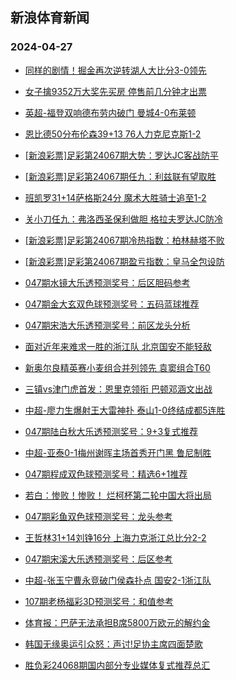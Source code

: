 ## 新浪体育新闻 
### 2024-04-27

+ [同样的剧情！掘金再次逆转湖人大比分3-0领先](https://sports.sina.com.cn/basketball/nba/2024-04-26/doc-inatcshy6830509.shtml)

+ [女子擒9352万大奖先买房 停售前几分钟才出票](https://sports.sina.com.cn/l/2024-04-26/doc-inatcfte5414988.shtml)

+ [英超-福登双响德布劳内破门 曼城4-0布莱顿](https://sports.sina.com.cn/g/pl/2024-04-26/doc-inatcfte6978533.shtml)

+ [恩比德50分布伦森39+13 76人力克尼克斯1-2](https://sports.sina.com.cn/basketball/nba/2024-04-26/doc-inatcmza5371652.shtml)

+ [[新浪彩票]足彩第24067期大势：罗达JC客战防平](https://sports.sina.com.cn/l/2024-04-26/doc-inatcfte6970389.shtml)

+ [[新浪彩票]足彩第24067期任九：利兹联有望取胜](https://sports.sina.com.cn/l/2024-04-26/doc-inatcfte6970930.shtml)

+ [班凯罗31+14萨格斯24分 魔术大胜骑士追至1-2](https://sports.sina.com.cn/basketball/nba/2024-04-26/doc-inatcmza5374242.shtml)

+ [关小刀任九：弗洛西圣保利做胆 格拉夫罗达JC防冷](https://sports.sina.com.cn/l/2024-04-26/doc-inatcwqw6780203.shtml)

+ [[新浪彩票]足彩第24067期冷热指数：柏林赫塔不败](https://sports.sina.com.cn/l/2024-04-26/doc-inatcfte5421328.shtml)

+ [[新浪彩票]足彩第24067期盈亏指数：皇马全包设防](https://sports.sina.com.cn/l/2024-04-26/doc-inatcfte5420971.shtml)

+ [047期水镜大乐透预测奖号：后区胆码参考](https://sports.sina.com.cn/l/2024-04-26/doc-inateawu5120965.shtml)

+ [047期金大玄双色球预测奖号：五码蓝球推荐](https://sports.sina.com.cn/l/2024-04-26/doc-inateawu6663353.shtml)

+ [047期宋浩大乐透预测奖号：前区龙头分析](https://sports.sina.com.cn/l/2024-04-26/doc-inateawu5121986.shtml)

+ [面对近年来难求一胜的浙江队 北京国安不能轻敌](https://sports.sina.com.cn/china/2024-04-26/doc-inatcwqw5192954.shtml)

+ [新奥尔良精英赛小麦组合并列领先 袁窦组合T60](https://sports.sina.com.cn/golf/pgatour/2024-04-26/doc-inatcmza6891815.shtml)

+ [三镇vs津门虎首发：恩里克领衔 巴顿邓涵文出战](https://sports.sina.com.cn/china/j/2024-04-26/doc-inateies5074212.shtml)

+ [中超-廖力生爆射王大雷神扑 泰山1-0终结成都5连胜](https://sports.sina.com.cn/china/j/2024-04-26/doc-inatepnt5851803.shtml)

+ [047期陆白秋大乐透预测奖号：9+3复式推荐](https://sports.sina.com.cn/l/2024-04-26/doc-inateawu6670142.shtml)

+ [中超-亚泰0-1梅州谢晖主场首秀开门黑 鲁尼制胜](https://sports.sina.com.cn/china/j/2024-04-26/doc-inatepnq6560617.shtml)

+ [047期程成双色球预测奖号：精选6+1推荐](https://sports.sina.com.cn/l/2024-04-26/doc-inateawu5108798.shtml)

+ [若白：惨败！惨败！ 烂柯杯第二轮中国大将出局](https://sports.sina.com.cn/go/2024-04-26/doc-inatcshy6844757.shtml)

+ [047期彩鱼双色球预测奖号：龙头参考](https://sports.sina.com.cn/l/2024-04-26/doc-inateawu5108071.shtml)

+ [王哲林31+14刘铮16分 上海力克浙江总比分2-2](https://sports.sina.com.cn/basketball/cba/2024-04-26/doc-inatepnt5847206.shtml)

+ [047期宋溪大乐透预测奖号：后区参考](https://sports.sina.com.cn/l/2024-04-26/doc-inateawu5121636.shtml)

+ [中超-张玉宁曹永竞破门侯森扑点 国安2-1浙江队](https://sports.sina.com.cn/china/j/2024-04-26/doc-inatepnq6552078.shtml)

+ [107期老杨福彩3D预测奖号：和值参考](https://sports.sina.com.cn/l/2024-04-26/doc-inateawu6690358.shtml)

+ [体育报：巴萨无法承担B席5800万欧元的解约金](https://sports.sina.com.cn/g/laliga/2024-04-26/doc-inatcwqw6777645.shtml)

+ [韩国无缘奥运引众怒：声讨!足协主席四面楚歌](https://sports.sina.com.cn/china/2024-04-26/doc-inatcwqw6762683.shtml)

+ [胜负彩24068期国内部分专业媒体复式推荐总汇](https://sports.sina.com.cn/l/2024-04-26/doc-inatcwqw5190769.shtml)

